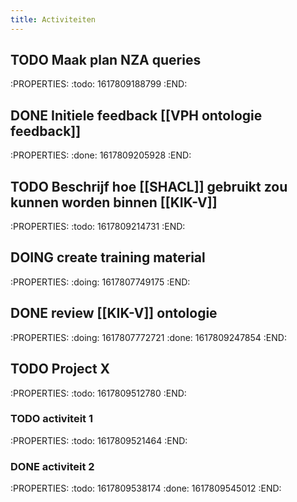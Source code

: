 ```yaml
---
title: Activiteiten
---
```


## TODO Maak plan NZA queries
:PROPERTIES:
:todo: 1617809188799
:END:
## DONE Initiele feedback [[VPH ontologie feedback]]
:PROPERTIES:
:done: 1617809205928
:END:
## TODO Beschrijf hoe [[SHACL]] gebruikt zou kunnen worden binnen [[KIK-V]]
:PROPERTIES:
:todo: 1617809214731
:END:
## DOING create training material
:PROPERTIES:
:doing: 1617807749175
:END:
## DONE review [[KIK-V]] ontologie
:PROPERTIES:
:doing: 1617807772721
:done: 1617809247854
:END:
## TODO Project X
:PROPERTIES:
:todo: 1617809512780
:END:
### TODO activiteit 1
:PROPERTIES:
:todo: 1617809521464
:END:
### DONE activiteit 2
:PROPERTIES:
:todo: 1617809538174
:done: 1617809545012
:END:
###
